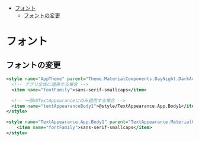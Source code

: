 <!-- TOC depthFrom:1 depthTo:6 withLinks:1 updateOnSave:1 orderedList:0 -->

- [フォント](#)
	- [フォントの変更](#変更)

<!-- /TOC -->


# フォント

## フォントの変更

```xml
<style name="AppTheme" parent="Theme.MaterialComponents.DayNight.DarkActionBar">
  <!-- アプリ全体に適用する場合 -->
  <item name="fontFamily">sans-serif-smallcaps</item>

  <!-- 一部のTextAppearanceにのみ適用する場合 -->
  <item name="textAppearanceBody1">@style/TextAppearance.App.Body1</item>
</style>

<style name="TextAppearance.App.Body1" parent="TextAppearance.MaterialComponents.Body2">
    <item name="fontFamily">sans-serif-smallcaps</item>
</style>
```
